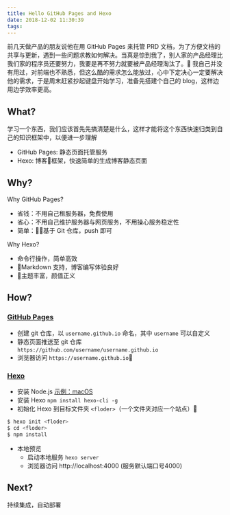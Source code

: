 ```yaml
---
title: Hello GitHub Pages and Hexo
date: 2018-12-02 11:30:39
tags:
---
```


前几天做产品的朋友说他在用 GitHub Pages 来托管 PRD 文档，为了方便文档的共享与更新，遇到一些问题求教如何解决。当真是惊到我了，别人家的产品经理比我们家的程序员还要努力，我要是再不努力就要被产品经理淘汰了。
我自己并没有用过，对前端也不熟悉，但这么酷的需求怎么能放过，心中下定决心一定要解决他的需求，于是周末赶紧抄起键盘开始学习，准备先搭建个自己的 blog，这样边用边学效率更高。

## What?
学习一个东西，我们应该首先先搞清楚是什么，这样才能将这个东西快速归类到自己的知识框架中，以便进一步理解

- GitHub Pages: 静态页面托管服务
- Hexo: 博客框架，快速简单的生成博客静态页面

## Why?
Why GitHub Pages?
- 省钱：不用自己租服务器，免费使用
- 省心：不用自己维护服务器与网页服务，不用操心服务稳定性
- 简单：基于 Git 仓库，push 即可

Why Hexo?
- 命令行操作，简单高效
- Markdown 支持，博客编写体验良好
- 主题丰富，颜值正义

## How?
### [GitHub Pages](https://pages.github.com/) 
- 创建 git 仓库，以 `username.github.io` 命名，其中 `username` 可以自定义
- 静态页面推送至 git 仓库 `https://github.com/username/username.github.io`
- 浏览器访问 `https://username.github.io`

### [Hexo](https://hexo.io/) 
- 安装 Node.js [示例：macOS](https://nodejs.org/en/download/package-manager/#macos)
- 安装 Hexo `npm install hexo-cli -g`
- 初始化 Hexo 到目标文件夹 `<floder>`（一个文件夹对应一个站点）
``` bash
$ hexo init <floder>
$ cd <floder>
$ npm install
```
- 本地预览
  - 启动本地服务 `hexo server`
  - 浏览器访问 http://localhost:4000 (服务默认端口号4000)


## Next?
持续集成，自动部署
